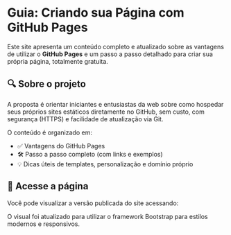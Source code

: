 # Guia: Criando sua Página com GitHub Pages

Este site apresenta um conteúdo completo e atualizado sobre as vantagens de utilizar o **GitHub Pages** e um passo a passo detalhado para criar sua própria página, totalmente gratuita.

## 🔍 Sobre o projeto

A proposta é orientar iniciantes e entusiastas da web sobre como hospedar seus próprios sites estáticos diretamente no GitHub, sem custo, com segurança (HTTPS) e facilidade de atualização via Git.

O conteúdo é organizado em:

- ✅ Vantagens do GitHub Pages
- 🛠️ Passo a passo completo (com links e exemplos)
- 💡 Dicas úteis de templates, personalização e domínio próprio


## 🚀 Acesse a página

Você pode visualizar a versão publicada do site acessando:


O visual foi atualizado para utilizar o framework Bootstrap para estilos modernos e responsivos.
